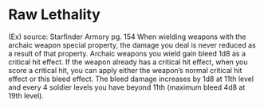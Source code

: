 # Raw Lethality 
(Ex)
source: Starfinder Armory pg. 154
When wielding weapons with the archaic weapon special property, the damage you deal is never reduced as a result of that property. Archaic weapons you wield gain bleed 1d8 as a critical hit effect. If the weapon already has a critical hit effect, when you score a critical hit, you can apply either the weapon’s normal critical hit effect or this bleed effect. The bleed damage increases by 1d8 at 11th level and every 4 soldier levels you have beyond 11th (maximum bleed 4d8 at 19th level).

